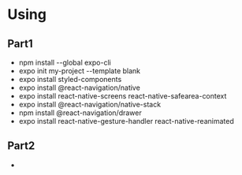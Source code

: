# Using

## Part1
- npm install --global expo-cli
- expo init my-project --template blank
- expo install styled-components
- expo install @react-navigation/native
- expo install react-native-screens react-native-safearea-context
- expo install @react-navigation/native-stack
- npm install @react-navigation/drawer
- expo install react-native-gesture-handler react-native-reanimated

## Part2
- 